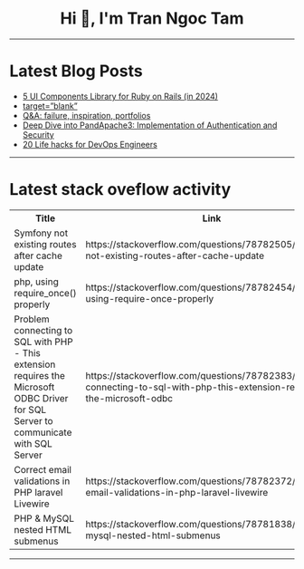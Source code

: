 <h1 align="center">Hi 👋, I'm Tran Ngoc Tam</h1>

---

# Latest Blog Posts 
<!-- BLOG-POST-LIST:START -->
- [5 UI Components Library for Ruby on Rails &lpar;in 2024&rpar;](https://dev.to/railsdesigner/5-ui-components-library-for-ruby-on-rails-in-2024-2cbg)
- [target=”blank”](https://dev.to/bridget_amana/targetblank-20en)
- [Q&amp;A: failure, inspiration, portfolios](https://dev.to/star-codex/qa-failure-inspiration-portfolios-27gl)
- [Deep Dive into PandApache3: Implementation of Authentication and Security](https://dev.to/pykpyky/deep-dive-into-pandapache3-implementation-of-authentication-and-security-2da9)
- [20 Life hacks for DevOps Engineers](https://dev.to/glasskube/20-life-hacks-for-devops-engineers-3dn7)
<!-- BLOG-POST-LIST:END -->

---

# Latest stack oveflow activity
<table>
  <tr><th>Title</th><th>Link</th></tr>
  <!-- STACKOVERFLOW:START --><tr><td>Symfony not existing routes after cache update</td><td>https://stackoverflow.com/questions/78782505/symfony-not-existing-routes-after-cache-update</td></tr><tr><td>php, using require_once&lpar;&rpar; properly</td><td>https://stackoverflow.com/questions/78782454/php-using-require-once-properly</td></tr><tr><td>Problem connecting to SQL with PHP - This extension requires the Microsoft ODBC Driver for SQL Server to communicate with SQL Server</td><td>https://stackoverflow.com/questions/78782383/problem-connecting-to-sql-with-php-this-extension-requires-the-microsoft-odbc</td></tr><tr><td>Correct email validations in PHP laravel Livewire</td><td>https://stackoverflow.com/questions/78782372/correct-email-validations-in-php-laravel-livewire</td></tr><tr><td>PHP &amp; MySQL nested HTML submenus</td><td>https://stackoverflow.com/questions/78781838/php-mysql-nested-html-submenus</td></tr><!-- STACKOVERFLOW:END -->
</table>

---


